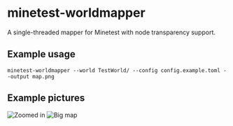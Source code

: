 # minetest-worldmapper

A single-threaded mapper for Minetest with node transparency support.

## Example usage
```
minetest-worldmapper --world TestWorld/ --config config.example.toml --output map.png
```

## Example pictures
![Zoomed in](https://user-images.githubusercontent.com/7910828/154993848-744bd8f6-782e-4048-8f8d-3871e53cdc0a.png)
![Big map](https://user-images.githubusercontent.com/7910828/154993962-51475253-4eed-4d5a-8427-694949423a9d.png)
